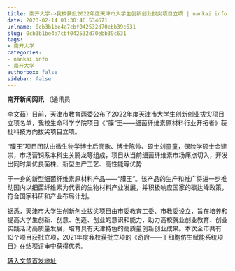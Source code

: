 ```yaml
---
title: 南开大学->我校获批2022年度天津市大学生创新创业拔尖项目立项 | nankai.info
date: 2023-02-14 01:30:46.534671
urlname: 0cb3b1be4a7cbf042532d70ebb39c631
slug: 0cb3b1be4a7cbf042532d70ebb39c631
tags: 
- 南开大学
categories:
- nankai.info
- 南开大学
authorbox: false
sidebar: false
---
```

**南开新闻网讯** （通讯员

李文茹）日前，天津市教育两委公布了2022年度天津市大学生创新创业拔尖项目立项名单，我校生命科学学院项目《“膜”王——细菌纤维素原材料行业开拓者》获批科技方向拔尖项目立项。

“膜王”项目团队由微生物学博士后高歌、博士陈帅、硕士刘童童，保险学硕士金建崇，市场营销系本科生关腾龙等组成，项目从当前细菌纤维素市场痛点切入，开发出同时集优良菌株、新型生产工艺、高性能等优势
<!--more-->
于一身的新型细菌纤维素原材料产品——“膜王”。该产品的生产和推广将进一步推动国内以细菌纤维素为代表的生物材料产业发展，并积极响应国家的碳达峰政策，符合国家科研和产业布局计划。

据悉，天津市大学生创新创业拔尖项目由市委教育工委、市教委设立，旨在培养和提高大学生创新、创意、创造、创业的意识和能力，助力高校就业创业教育、创业实践活动高质量发展，培育具有天津特色的高质量创新创业成果。本次全市共有13个项目获批立项，2021年度我校获批立项的《奇府——干细胞仿生赋能系统项目》在结项评审中获得优秀。



[转入文章首发地址](http://news.nankai.edu.cn/ywsd/system/2023/02/11/030054376.shtml)